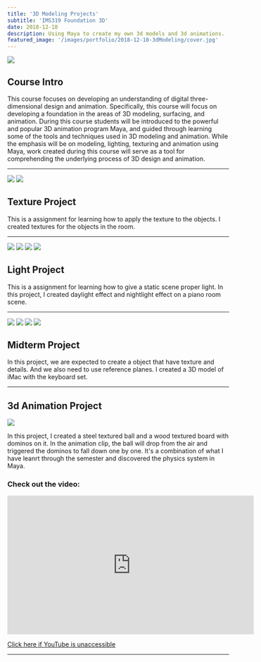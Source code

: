 ```yaml
---
title: '3D Modeling Projects'
subtitle: 'IMS319 Foundation 3D'
date: 2018-12-10 
description: Using Maya to create my own 3d models and 3d animations.
featured_image: '/images/portfolio/2018-12-10-3dModeling/cover.jpg'
---
```


<div class="gallery" data-columns="1">
	<img src="/images/portfolio/2018-12-10-3dModeling/artwork1.jpg">
</div>

## Course Intro

This course focuses on developing an understanding of digital three-dimensional design and animation. Specifically, this course will focus on developing a foundation in the areas of 3D modeling, surfacing, and animation. During this course students will be introduced to the powerful and popular 3D animation program Maya, and guided through learning some of the tools and techniques used in 3D modeling and animation. While the emphasis will be on modeling, lighting, texturing and animation using Maya, work created during this course will serve as a tool for comprehending the underlying process of 3D design and animation.

---

<div class="gallery" data-columns="1">
	<img src="/images/portfolio/2018-12-10-3dModeling/PianoRoomScene_BryanTai_Rendering1.jpg">
	<img src="/images/portfolio/2018-12-10-3dModeling/PianoRoomScene_BryanTai_Rendering2.jpg">
</div>

## Texture Project

This is a assignment for learning how to apply the texture to the objects. I created textures for the objects in the room.

---

<div class="gallery" data-columns="1">
	<img src="/images/portfolio/2018-12-10-3dModeling/DayLight_BryanTai_Rendering1.jpg">
	<img src="/images/portfolio/2018-12-10-3dModeling/DayLight_BryanTai_Rendering2.jpg">
	<img src="/images/portfolio/2018-12-10-3dModeling/NightLight_BryanTai_Rendering1.jpg">
	<img src="/images/portfolio/2018-12-10-3dModeling/NightLight_BryanTai_Rendering2.jpg">
</div>

## Light Project

This is a assignment for learning how to give a static scene proper light. In this project, I created daylight effect and nightlight effect on a piano room scene.

---

<div class="gallery" data-columns="1">
	<img src="/images/portfolio/2018-12-10-3dModeling/IMS319_Fall2018_BryanTai_Rendering1.jpg">
	<img src="/images/portfolio/2018-12-10-3dModeling/IMS319_Fall2018_BryanTai_Rendering2.jpg">
	<img src="/images/portfolio/2018-12-10-3dModeling/IMS319_Fall2018_BryanTai_Rendering3.jpg">
	<img src="/images/portfolio/2018-12-10-3dModeling/IMS319_Fall2018_BryanTai_Rendering4.jpg">
</div>

## Midterm Project

In this project, we are expected to create a object that have texture and details. And we also need to use reference planes. I created a 3D model of iMac with the keyboard set.

---

## 3d Animation Project

<div class="gallery" data-columns="1">
	<img src="/images/portfolio/2018-12-10-3dModeling/artwork1.jpg">
</div>

In this project, I created a steel textured ball and a wood textured board with dominos on it. In the animation clip, the ball will drop from the air and triggered the dominos to fall down one by one. It's a combination of what I have leanrt through the semester and discovered the physics system in Maya.

### Check out the video:

<iframe width="560" height="315" src="https://www.youtube.com/embed/jRicDNm9T44" frameborder="0" allow="accelerometer; encrypted-media; gyroscope; picture-in-picture" allowfullscreen></iframe>

<a href="http://puo51diay.bkt.clouddn.com/%20IMS319_FA18_BryanTai_FinalProject.mp4">Click here if YouTube is unaccessible</a>

---